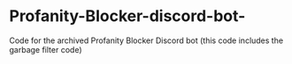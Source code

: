 # Profanity-Blocker-discord-bot-
Code for the archived Profanity Blocker Discord bot (this code includes the garbage filter code)
